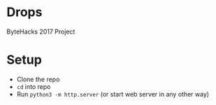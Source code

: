 # Drops
ByteHacks 2017 Project

# Setup

- Clone the repo
- `cd` into repo
- Run `python3 -m http.server` (or start web server in any other way)
